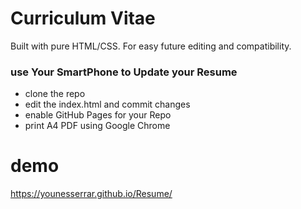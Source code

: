 # Curriculum Vitae 
Built with pure HTML/CSS. For easy future editing and compatibility.

### use Your SmartPhone to Update your Resume
- clone the repo
- edit the index.html and commit changes 
- enable GitHub Pages for your Repo
- print A4 PDF using Google Chrome

# demo
https://younesserrar.github.io/Resume/
